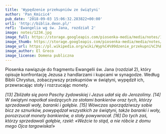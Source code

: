 ```yaml
---
title: 'Wypędzenie przekupniów ze świątyni'
author: 'Pan_Kmicic4'
pub_date: '2018-09-03 15:06:32.283822+00:00'
url1: 'http://biblia.deon.pl/'
ref1: 'Ewangelia wg św. Jana, rozdział 2'
image: notes/1234.jpg
image_full: https://storage.googleapis.com/piosenka-media/media/notes/1234.jpg
image_thumb: https://storage.googleapis.com/piosenka-media/media/notes/1234.jpg.0x300_q85_upscale.jpg
image_url: https://pl.wikipedia.org/wiki/Wyp%C4%99dzenie_przekupni%C3%B3w_ze_%C5%9Bwi%C4%85tyni_(obraz_El_Greca_z_1575)#/media/File:El_Greco_(Domenikos_Theotokopoulos)_-_Christ_Driving_the_Money_Changers_from_th
image_author: El Greco
image_license: Domena publiczna
---
```


Piosenka nawiązuje do fragmentu Ewangelii św. Jana \(rozdział 2\), który opisuje konfrontację Jezusa z handlarzami i kupcami w synagodze. Według Biblii Chrystus, zobaczywszy przekupniów w świątyni, wypędził ich, przewracając stoły i rozrzucając monety.

_\[13\] Zbliżała się pora Paschy żydowskiej i Jezus udał się do Jerozolimy.       \[14\] W świątyni napotkał siedzących za stołami bankierów oraz tych, którzy sprzedawali woły, baranki i gołębie. \[15\] Wówczas sporządziwszy sobie bicz ze sznurków, powypędzał wszystkich ze świątyni, także baranki i woły, porozrzucał monety bankierów, a stoły powywracał. \[16\] Do tych zaś, którzy sprzedawali gołębie, rzekł: «Weźcie to stąd, a nie róbcie z domu mego Ojca targowiska!»_